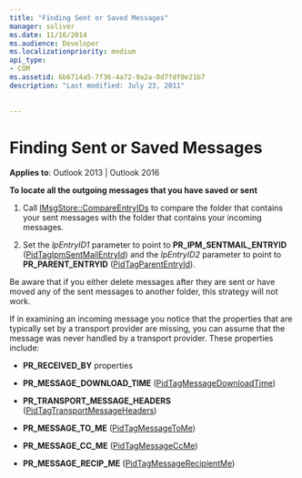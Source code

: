 ```yaml
---
title: "Finding Sent or Saved Messages"
manager: soliver
ms.date: 11/16/2014
ms.audience: Developer
ms.localizationpriority: medium
api_type:
- COM
ms.assetid: 6b6714a5-7f36-4a72-9a2a-0d7fdf0e21b7
description: "Last modified: July 23, 2011"
 
 
---
```


# Finding Sent or Saved Messages

  
  
**Applies to**: Outlook 2013 | Outlook 2016 
  
 **To locate all the outgoing messages that you have saved or sent**
  
1. Call [IMsgStore::CompareEntryIDs](imsgstore-compareentryids.md) to compare the folder that contains your sent messages with the folder that contains your incoming messages. 
    
2. Set the  _lpEntryID1_ parameter to point to **PR_IPM_SENTMAIL_ENTRYID** ([PidTagIpmSentMailEntryId](pidtagipmsentmailentryid-canonical-property.md)) and the  _lpEntryID2_ parameter to point to **PR_PARENT_ENTRYID** ([PidTagParentEntryId](pidtagparententryid-canonical-property.md)).
    
Be aware that if you either delete messages after they are sent or have moved any of the sent messages to another folder, this strategy will not work. 
  
If in examining an incoming message you notice that the properties that are typically set by a transport provider are missing, you can assume that the message was never handled by a transport provider. These properties include:
  
- **PR_RECEIVED_BY** properties 
    
- **PR_MESSAGE_DOWNLOAD_TIME** ([PidTagMessageDownloadTime](pidtagmessagedownloadtime-canonical-property.md))
    
- **PR_TRANSPORT_MESSAGE_HEADERS** ([PidTagTransportMessageHeaders](pidtagtransportmessageheaders-canonical-property.md))
    
- **PR_MESSAGE_TO_ME** ([PidTagMessageToMe](pidtagmessagetome-canonical-property.md))
    
- **PR_MESSAGE_CC_ME** ([PidTagMessageCcMe](pidtagmessageccme-canonical-property.md))
    
- **PR_MESSAGE_RECIP_ME** ([PidTagMessageRecipientMe](pidtagmessagerecipientme-canonical-property.md))
    


